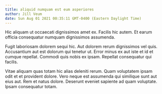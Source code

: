 ```yaml
---
title: aliquid numquam est eum asperiores
author: Jill Veum
date: Sun Aug 01 2021 00:35:11 GMT-0400 (Eastern Daylight Time)
---
```

Hic aliquam ut occaecati dignissimos amet ex. Facilis hic autem. Et earum officia consequatur numquam dignissimos assumenda.

 Fugit laboriosam dolorem sequi hic. Aut dolorem rerum dignissimos vel quis. Accusantium aut est dolorum qui tenetur ut. Error minus ex aut iste et id et cumque repellat. Commodi quis nobis ex ipsam. Repellat consequatur qui facilis.

 Vitae aliquam quas totam hic alias deleniti rerum. Quam voluptatem ipsam odit et et provident dolore. Vero neque est assumenda qui similique sunt aut eius aut. Rem et natus dolore. Deserunt eveniet sapiente ad quam voluptate. Ipsam consequatur totam.